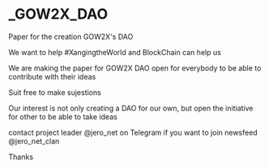 # _GOW2X_DAO

Paper for the creation GOW2X's DAO

We want to help #XangingtheWorld and BlockChain can help us

We are making the paper for GOW2X DAO open for everybody to be able to contribute with their ideas

Suit free to make sujestions

Our interest is not only creating a DAO for our own, but open the initiative for other to be able to take ideas

contact project leader @jero_net on Telegram
if you want to join newsfeed @jero_net_clan

Thanks
